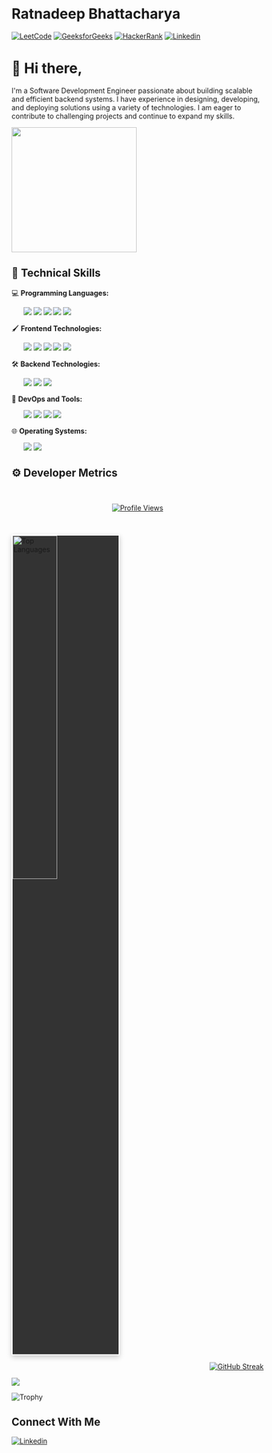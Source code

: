#   Ratnadeep Bhattacharya

[![LeetCode](https://img.shields.io/badge/-LeetCode-000000?style=flat&logo=LeetCode&logoColor=white)](https://leetcode.com/fire_99)
[![GeeksforGeeks](https://img.shields.io/badge/-GeeksforGeeks-green?style=flat&logo=GeeksforGeeks&logoColor=white)](https://www.geeksforgeeks.org/user/ratnadeepbh1999/)
[![HackerRank](https://img.shields.io/badge/-HackerRank-2EC866?style=flat&logo=HackerRank&logoColor=white)](https://www.hackerrank.com/profile/ratnadeep_bh1999)
[![Linkedin](https://img.shields.io/badge/-LinkedIn-blue?style=flat&logo=Linkedin&logoColor=white)](https://www.linkedin.com/in/ratnadeep-bhattacharya)



#  👋 Hi there,

I'm a Software Development Engineer passionate about building scalable and efficient backend systems. I have experience in designing, developing, and deploying solutions using a variety of technologies. I am eager to contribute to challenging projects and continue to expand my skills.

<img src="https://media.giphy.com/media/ZVik7pBtu9dNS/giphy.gif" width="250" />


## 🧰  Technical Skills

💻 **Programming Languages:** <br/>
<p> &nbsp;&nbsp;&nbsp;&nbsp;&nbsp;
  <img src="https://img.shields.io/badge/Python-3776AB?style=for-the-badge&logo=python&logoColor=white">
  <img src="https://img.shields.io/badge/C++-00599C?style=for-the-badge&logo=c++&logoColor=white">
  <img src="https://img.shields.io/badge/C-A8B9CC?style=for-the-badge&logo=c&logoColor=black">
  <img src="https://img.shields.io/badge/Haskell-5e5086?style=for-the-badge&logo=haskell&logoColor=white">
  <img src="https://img.shields.io/badge/PHP-777BB4?style=for-the-badge&logo=php&logoColor=white"><br/>
</p>

🖌️ **Frontend Technologies:**  <br/>
<p> &nbsp;&nbsp;&nbsp;&nbsp;&nbsp;
  <img src="https://img.shields.io/badge/HTML5-E34F26?style=for-the-badge&logo=html5&logoColor=white">
  <img src="https://img.shields.io/badge/CSS3-1572B6?style=for-the-badge&logo=css3&logoColor=white">
  <img src="https://img.shields.io/badge/Bootstrap-7952B3?style=for-the-badge&logo=bootstrap&logoColor=white">
  <img src="https://img.shields.io/badge/jQuery-0769AD?style=for-the-badge&logo=jquery&logoColor=white">
  <img src="https://img.shields.io/badge/PureScript-4D4DFF?style=for-the-badge&logo=purescript&logoColor=white"><br/>
</p>

🛠️ **Backend Technologies:**  <br/>
<p> &nbsp;&nbsp;&nbsp;&nbsp;&nbsp;
  <img src="https://img.shields.io/badge/PostgreSQL-4169E1?style=for-the-badge&logo=postgresql&logoColor=white">
  <img src="https://img.shields.io/badge/Redis-DC382D?style=for-the-badge&logo=redis&logoColor=white">
  <img src="https://img.shields.io/badge/Beckn-009AFF?style=for-the-badge&logo=code&logoColor=white" />

</p>

🚀 **DevOps and Tools:**  <br/>
<p> &nbsp;&nbsp;&nbsp;&nbsp;&nbsp;
  <img src="https://img.shields.io/badge/Git-F05032?style=for-the-badge&logo=git&logoColor=white">
  <img src="https://img.shields.io/badge/Docker-2496ED?style=for-the-badge&logo=docker&logoColor=white">
  <img src="https://img.shields.io/badge/Kubernetes-326CE5?style=for-the-badge&logo=kubernetes&logoColor=white">
  <img src="https://img.shields.io/badge/AWS-232F3E?style=for-the-badge&logo=amazon-aws&logoColor=white"><br/>
</p>

🌐 **Operating Systems:**  <br/>
<p> &nbsp;&nbsp;&nbsp;&nbsp;&nbsp;
  <img src="https://img.shields.io/badge/Linux-FCC624?style=for-the-badge&logo=linux&logoColor=black">
  <img src="https://img.shields.io/badge/macOS-000000?style=for-the-badge&logo=apple&logoColor=white"><br/>
</p>

## ⚙️ Developer Metrics
<br/>

<p align="center">
  <a href="https://github.com/ratnadeep-99">
    <img src="https://komarev.com/ghpvc/?username=ratnadeep-99&style=for-the-badge&label=Profile%20Views&color=1abc9c&logo=github&logoColor=white&labelColor=333333&border-radius=15px&width=400" alt="Profile Views" />
  </a>
</p>



<br/>

<p align="left">
  <img src="https://github-readme-stats.vercel.app/api/top-langs/?username=ratnadeep-99&layout=compact&theme=highcontrast" alt="Top Languages" style="box-shadow: 0 4px 10px rgba(0, 0, 0, 0.2); width: 42%; max-width: 250px; border-radius: 0px; border: 2px solid #fff; background-color: #333333;" />
</p>

<p align="right">
  <a href="https://github.com/ratnadeep-99">
    <img src="https://github-readme-streak-stats.herokuapp.com/?user=ratnadeep-99&theme=dark&hide_border=true" alt="GitHub Streak" />
  </a>
</p>

<img src="https://github-readme-activity-graph.vercel.app/graph?username=ratnadeep-99&theme=react-dark&area=true&hide_border=true&custom_title=Daily+Activity+Graph" />




![Trophy](https://github-profile-trophy.vercel.app/?username=ratnadeep-99&theme=algolia&margin-w=15&margin-h=15&no-bg=true)




##   Connect With Me

[![Linkedin](https://img.shields.io/badge/-LinkedIn-blue?style=flat&logo=Linkedin&logoColor=white)](https://www.linkedin.com/in/ratnadeep-bhattacharya)

